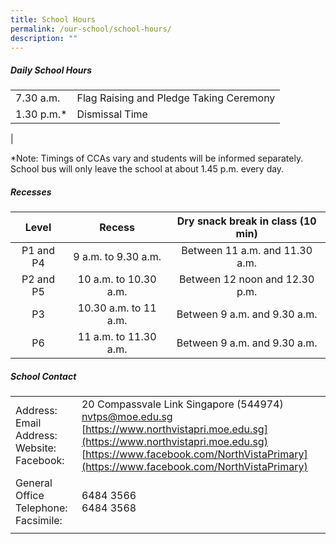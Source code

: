 ```yaml
---
title: School Hours
permalink: /our-school/school-hours/
description: ""
---
```

##### Daily School Hours

|  |  |
|---|---|
| 7.30 a.m. | Flag Raising and Pledge Taking Ceremony |
| 1.30 p.m.* | Dismissal Time |
|

*Note: Timings of CCAs vary and students will be informed separately. School bus will only leave the school at about 1.45 p.m. every day.

##### Recesses

| Level | Recess | Dry snack break in class (10 min) |
|:---:|:---:|:---:|
| P1 and P4  | 9 a.m. to 9.30 a.m. | Between 11 a.m. and 11.30 a.m. |
| P2 and P5  | 10 a.m. to 10.30 a.m. | Between 12 noon and 12.30 p.m. |
|  P3 | 10.30 a.m. to 11 a.m.  | Between 9 a.m. and 9.30 a.m.   |
|  P6 | 11 a.m. to 11.30 a.m.  | Between 9 a.m. and 9.30 a.m.    |

##### School Contact

|  |  |
|---|---|
| Address: <br>Email Address: <br> Website:<br> Facebook: | 20 Compassvale Link Singapore (544974) <br>  nvtps@moe.edu.sg <br> [https://www.northvistapri.moe.edu.sg](https://www.northvistapri.moe.edu.sg) <br>[https://www.facebook.com/NorthVistaPrimary](https://www.facebook.com/NorthVistaPrimary) |
| General Office Telephone: <br> Facsimile: | 6484 3566  <br> 6484 3568 |
|  |  |